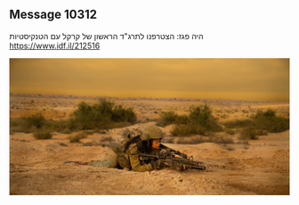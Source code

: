 ## Message 10312

היה פגז:
הצטרפנו לתרג"ד הראשון של קרקל עם הטנקיסטיות
https://www.idf.il/212516

![Photo](10312/10312_photo.jpg)
